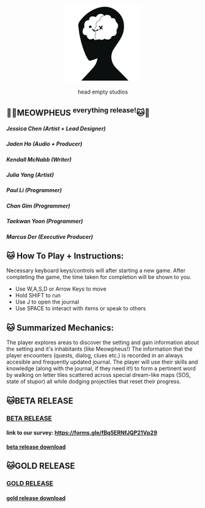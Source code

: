 
<p align="center">
  <img width="200" src="https://github.com/tsmsuperbee/tsmsuperbee.github.io/blob/main/images/head_empty_studios_logo.png?raw=true" alt="logo">
</p>

<p align="center">
  head empty studios
</p>

## 💙🐱MEOWPHEUS <sup>everything release!</sup>🐱💙
##### Jessica Chen  (Artist + Lead Designer) 
#####  Jaden Ho (Audio + Producer)
##### Kendall McNabb (Writer)
##### Julia Yang (Artist)
##### Paul Li (Programmer) 
##### Chan  Gim (Programmer)
##### Taekwan Yoon (Programmer) 
##### Marcus Der (Executive Producer)

## 🐱 How To Play + Instructions: 
Necessary keyboard keys/controls will after starting a new game. After completing the game, the time taken for completion will be shown to you. 
- Use W,A,S,D or Arrow Keys to move
- Hold SHIFT to run
- Use J to open the journal
- Use SPACE to interact with items or speak to others

## 🐱 Summarized Mechanics: 
The player explores areas to discover the setting and gain information about the setting and it's inhabitants (like Meowpheus!)
The information that the player encounters (quests, dialog, clues etc.) is recorded in an always accesible and frequently updated journal.
The player will use their skills and knowledge (along with the journal, if they need it!) to form a pertinent word by walking on letter tiles scattered across special dream-like maps (SOS, state of stupor) all while dodging projectiles that reset their progress.

## 🐱BETA RELEASE
### [BETA RELEASE](/beta_release)
#### link to our survey: https://forms.gle/fBq5ERNfJQP21Vp29
#### [beta release download](/beta_release.zip)

## 🐱GOLD RELEASE
### [GOLD RELEASE](/gold_release/www)
#### [gold release download](/gold_release.zip)
